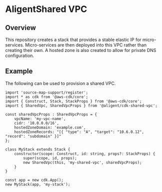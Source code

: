 # AligentShared VPC

## Overview

This repository creates a stack that provides a stable elastic IP for micro-services. Micro-services are then deployed into this VPC rather than creating their own. A hosted zone is also created to allow for private DNS configuration.

## Example

The following can be used to provision a shared VPC.

```
import 'source-map-support/register';
import * as cdk from '@aws-cdk/core';
import { Construct, Stack, StackProps } from '@aws-cdk/core';
import { SharedVpc, SharedVpcProps } from '@aligent/cdk-shared-vpc';

const sharedVpcProps : SharedVpcProps = {
    vpcName: 'my-vpc-name',
    cidr: '10.0.0.0/16',
    hostedZoneDomain: 'example.com',
    hostedZoneRecords: "[{ "type": "A", "target": "10.6.0.12", "record": "subdomain" }]"
};

class MyStack extends Stack {
    constructor(scope: Construct, id: string, props?: StackProps) {
        super(scope, id, props);
        new SharedVpc(this, 'my-shared-vpc', sharedVpcProps);
    }
}

const app = new cdk.App();
new MyStack(app, 'my-stack');
```
